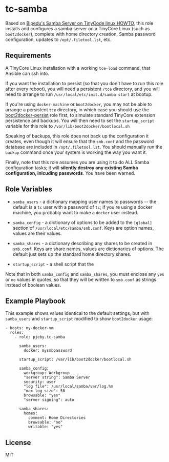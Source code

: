 tc-samba
========

Based on [Bipedu's Samba Server on TinyCode linux HOWTO](https://bipedu.wordpress.com/2014/05/27/samba-server-on-tinycore-linux-howto/), this role installs and configures a samba server on a TinyCore Linux (such as `boot2docker`), complete with home directory creation, Samba password configuration,  updates to `/opt/.filetool.lst`, etc.


Requirements
------------

A TinyCore Linux installation with a working `tce-load` command, that Ansible can ssh into.

If you want the installation to persist (so that you don't have to run this role after every reboot), you will need a persistent `/tce` directory, and you will need to arrange to run `/usr/local/etc/init.d/samba start` at bootup.

If you're using `docker-machine` or `boot2docker`, you may not be able to arrange a persistent `tce` directory, in which case you should use the [boot2docker-persist](https://github.com/pjeby/boot2docker-persist) role first, to simulate standard TinyCore extension persistence and backups.  You will then need to set the `startup_script` variable for this role to `/var/lib/boot2docker/bootlocal.sh`

Speaking of backups, this role does not back up the configuration it creates, even though it will ensure that the `smb.conf` and the password database are included in `/opt/.filetool.lst`.  You should manually run the `backup` command once your system is working the way you want it.

Finally, note that this role assumes you are using it to do ALL Samba configuration tasks; it will **silently destroy any existing Samba configuration, inlcuding passwords**.  You have been warned.


Role Variables
--------------

* `samba_users` - a dictionary mapping user names to passwords -- the default is a `tc` user with a password of `tc`; if you're using a docker machine, you probably want to make a `docker` user instead.

* `samba_config` - a dictionary of options to be added to the `[global]` section of `/usr/local/etc/samba/smb.conf`.  Keys are option names, values are their values.

* `samba_shares` - a dictionary describing any shares to be created in `smb.conf`.  Keys are share names, values are dictionaries of options.  The default just sets up the standard home directory shares.

* `startup_script` - a shell script that the

Note that in both `samba_config` and `samba_shares`, you must enclose any `yes` or `no` values in quotes, so that they will be written to `smb.conf` as strings instead of boolean values.


Example Playbook
----------------

This example shows values identical to the default settings, but with `samba_users` and `startup_script` modified to show `boot2docker` usage:

    - hosts: my-docker-vm
      roles:
        - role: pjeby.tc-samba

          samba_users:
            docker: mysmbpassword

          startup_script: /var/lib/boot2docker/bootlocal.sh

          samba_config:
            workgroup: Workgroup
            "server string": Samba Server
            security: user
            "log file": /usr/local/samba/var/log.%m
            "max log size": 50
            browsable: "yes"
            "server signing": auto

          samba_shares:
            homes:
              comment: Home Directories
              browsable: "no"
              writable: "yes"


License
-------

MIT

